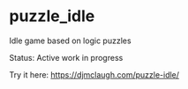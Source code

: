 # puzzle_idle
Idle game based on logic puzzles

Status: Active work in progress

Try it here: https://djmclaugh.com/puzzle-idle/
